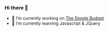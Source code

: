 ### Hi there 👋

- 🔭 I’m currently working on [The Simple Budget](https://github.com/liongrin/sandbox)
- 🌱 I’m currently learning Javascript & JQuery

<!--
- 👯 I’m looking to collaborate on ...
- 🤔 I’m looking for help with ...
- 💬 Ask me about ...
- 📫 How to reach me: ...
- ⚡ Fun fact: ...
-->
